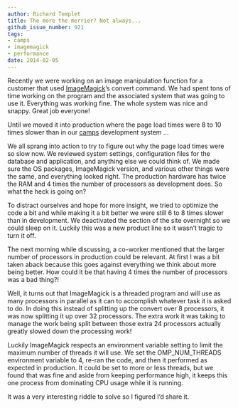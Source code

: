 ```yaml
---
author: Richard Templet
title: The more the merrier? Not always...
github_issue_number: 921
tags:
- camps
- imagemagick
- performance
date: 2014-02-05
---
```


Recently we were working on an image manipulation function for a customer that used [ImageMagick](https://www.imagemagick.org/script/index.php)’s convert command. We had spent tons of time working on the program and the associated system that was going to use it. Everything was working fine. The whole system was nice and snappy. Great job everyone!

Until we moved it into production where the page load times were 8 to 10 times slower than in our [camps](http://www.devcamps.org) development system ...

We all sprang into action to try to figure out why the page load times were so slow now. We reviewed system settings, configuration files for the database and application, and anything else we could think of. We made sure the OS packages, ImageMagick version, and various other things were the same, and everything looked right. The production hardware has twice the RAM and 4 times the number of processors as development does. So what the heck is going on?

To distract ourselves and hope for more insight, we tried to optimize the code a bit and while making it a bit better we were still 6 to 8 times slower than in development. We deactivated the section of the site overnight so we could sleep on it. Luckily this was a new product line so it wasn’t tragic to turn it off.

The next morning while discussing, a co-worker mentioned that the larger number of processors in production could be relevant. At first I was a bit taken aback because this goes against everything we think about more being better. How could it be that having 4 times the number of processors was a bad thing?!

Well, it turns out that ImageMagick is a threaded program and will use as many processors in parallel as it can to accomplish whatever task it is asked to do. In doing this instead of splitting up the convert over 8 processors, it was now splitting it up over 32 processors. The extra work it was taking to manage the work being split between those extra 24 processors actually greatly slowed down the processing work!

Luckily ImageMagick respects an environment variable setting to limit the maximum number of threads it will use. We set the OMP_NUM_THREADS environment variable to 4, re-ran the code, and then it performed as expected in production. It could be set to more or less threads, but we found that was fine and aside from keeping performance high, it keeps this one process from dominating CPU usage while it is running.

It was a very interesting riddle to solve so I figured I’d share it.


